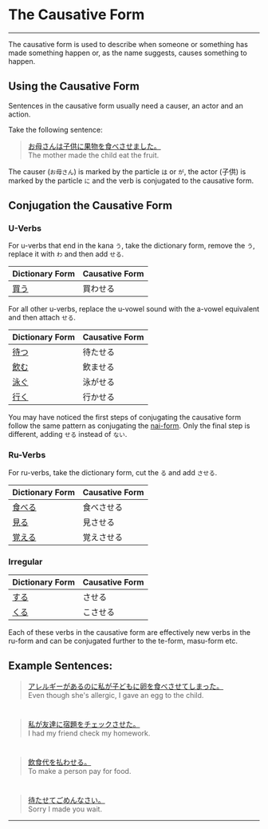 # The Causative Form
 ---
The causative form is used to describe when someone or something has made something happen or, as the name suggests, causes something to happen.

## Using the Causative Form
Sentences in the causative form usually need a causer, an actor and an action. 

Take the following sentence:  

> [お母さんは子供に果物を食べさせました。]()    
> The mother made the child eat the fruit.

The causer (`お母さん`) is marked by the particle `は` or `が`, the actor (子供) is marked by the particle `に` and the verb is conjugated to the causative form.

## Conjugation the Causative Form

### U-Verbs
For u-verbs that end in the kana `う`, take the dictionary form, remove the `う`, replace it with `わ` and then add `せる`.

| Dictionary Form | Causative Form | 
|:--|:--|
|[買う]()|買わせる|

For all other u-verbs, replace the u-vowel sound with the a-vowel equivalent and then attach `せる`.

| Dictionary Form | Causative Form | 
|:--|:--|
|[待つ]()|待たせる|　
|[飲む]()|飲ませる|　
|[泳ぐ]()|泳がせる|
|[行く](1578850)|行かせる|  

You may have noticed the first steps of conjugating the causative form follow the same pattern as conjugating the [nai-form](shortformpresentnegative). Only the final step is different, adding `せる` instead of `ない`.

### Ru-Verbs
For ru-verbs, take the dictionary form, cut the `る` and add `させる`.

|Dictionary Form | Causative Form |
|:--|:--|
|[食べる]()|食べさせる|
|[見る]()|見させる|
|[覚える]()|覚えさせる|

### Irregular
|Dictionary Form | Causative Form |
|:--|:--|
|[する](1157170)|させる|
|[くる]()|こさせる|

Each of these verbs in the causative form are effectively new verbs in the ru-form and can be conjugated further to the te-form, masu-form etc. 

## Example Sentences:
> [アレルギーがあるのに私が子どもに卵を食べさせてしまった。]()   
> Even though she's allergic, I gave an egg to the child.

#

> [私が友達に宿題をチェックさせた。]()   
> I had my friend check my homework.

#

> [飲食代を払わせる。]()  
> To make a person pay for food.

#

> [待たせてごめんなさい。]()  
> Sorry I made you wait.

 ---
